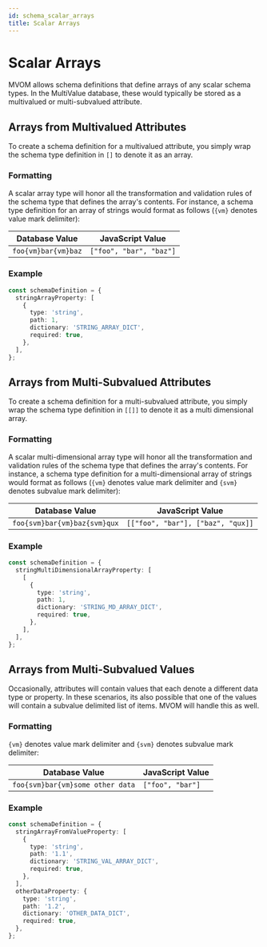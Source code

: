 ```yaml
---
id: schema_scalar_arrays
title: Scalar Arrays
---
```


# Scalar Arrays

MVOM allows schema definitions that define arrays of any scalar schema types. In the MultiValue database, these would typically be stored as a multivalued or multi-subvalued attribute.

## Arrays from Multivalued Attributes

To create a schema definition for a multivalued attribute, you simply wrap the schema type definition in `[]` to denote it as an array.

### Formatting

A scalar array type will honor all the transformation and validation rules of the schema type that defines the array's contents. For instance, a schema type definition for an array of strings would format as follows (`{vm}` denotes value mark delimiter):

| Database Value      | JavaScript Value        |
| ------------------- | ----------------------- |
| `foo{vm}bar{vm}baz` | `["foo", "bar", "baz"]` |

### Example

```ts
const schemaDefinition = {
  stringArrayProperty: [
    {
      type: 'string',
      path: 1,
      dictionary: 'STRING_ARRAY_DICT',
      required: true,
    },
  ],
};
```

## Arrays from Multi-Subvalued Attributes

To create a schema definition for a multi-subvalued attribute, you simply wrap the schema type definition in `[[]]` to denote it as a multi dimensional array.

### Formatting

A scalar multi-dimensional array type will honor all the transformation and validation rules of the schema type that defines the array's contents. For instance, a schema type definition for a multi-dimensional array of strings would format as follows (`{vm}` denotes value mark delimiter and `{svm}` denotes subvalue mark delimiter):

| Database Value               | JavaScript Value                  |
| ---------------------------- | --------------------------------- |
| `foo{svm}bar{vm}baz{svm}qux` | `[["foo", "bar"], ["baz", "qux]]` |

### Example

```ts
const schemaDefinition = {
  stringMultiDimensionalArrayProperty: [
    [
      {
        type: 'string',
        path: 1,
        dictionary: 'STRING_MD_ARRAY_DICT',
        required: true,
      },
    ],
  ],
};
```

## Arrays from Multi-Subvalued Values

Occasionally, attributes will contain values that each denote a different data type or property. In these scenarios, its also possible that one of the values will contain a subvalue delimited list of items. MVOM will handle this as well.

### Formatting

`{vm}` denotes value mark delimiter and `{svm}` denotes subvalue mark delimiter:

| Database Value                   | JavaScript Value |
| -------------------------------- | ---------------- |
| `foo{svm}bar{vm}some other data` | `["foo", "bar"]` |

### Example

```ts
const schemaDefinition = {
  stringArrayFromValueProperty: [
    {
      type: 'string',
      path: '1.1',
      dictionary: 'STRING_VAL_ARRAY_DICT',
      required: true,
    },
  ],
  otherDataProperty: {
    type: 'string',
    path: '1.2',
    dictionary: 'OTHER_DATA_DICT',
    required: true,
  },
};
```
